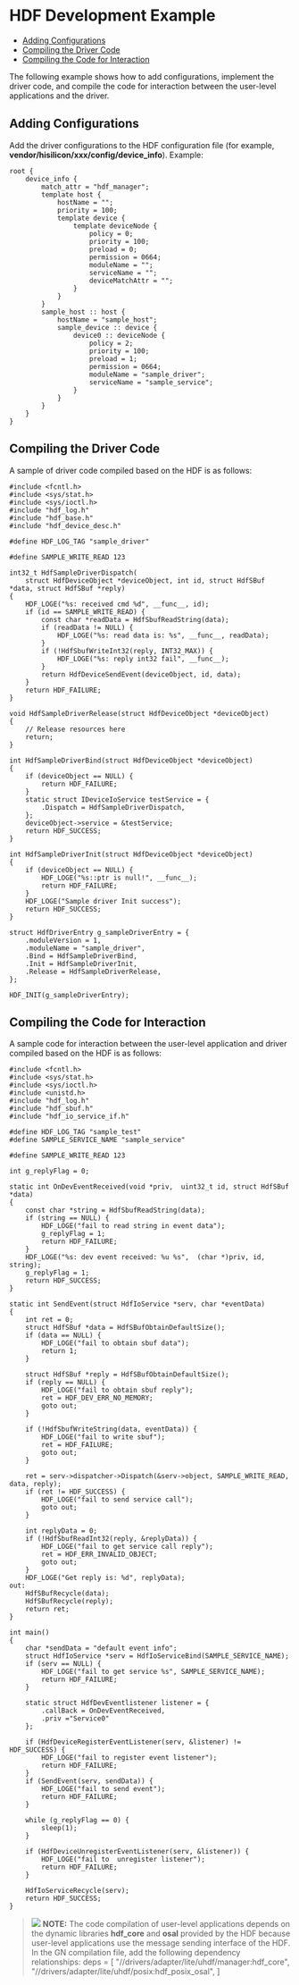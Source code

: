 # HDF Development Example<a name="EN-US_TOPIC_0000001052451677"></a>

-   [Adding Configurations](#section27261067111)
-   [Compiling the Driver Code](#section177988005)
-   [Compiling the Code for Interaction](#section6205173816412)

The following example shows how to add configurations, implement the driver code, and compile the code for interaction between the user-level applications and the driver.

## Adding Configurations<a name="section27261067111"></a>

Add the driver configurations to the HDF configuration file \(for example,  **vendor/hisilicon/xxx/config/device\_info**\). Example:

```
root {
    device_info {
        match_attr = "hdf_manager";
        template host {
            hostName = "";
            priority = 100;
            template device {
                template deviceNode {
                    policy = 0;
                    priority = 100;
                    preload = 0;
                    permission = 0664;
                    moduleName = "";
                    serviceName = "";
                    deviceMatchAttr = "";
                }
            }
        }
        sample_host :: host {
            hostName = "sample_host";
            sample_device :: device {
                device0 :: deviceNode {
                    policy = 2;
                    priority = 100;
                    preload = 1;
                    permission = 0664;
                    moduleName = "sample_driver";
                    serviceName = "sample_service";
                }
            }
        }
    }
}
```

## Compiling the Driver Code<a name="section177988005"></a>

A sample of driver code compiled based on the HDF is as follows:

```
#include <fcntl.h>
#include <sys/stat.h>
#include <sys/ioctl.h>
#include "hdf_log.h"
#include "hdf_base.h"
#include "hdf_device_desc.h"

#define HDF_LOG_TAG "sample_driver"

#define SAMPLE_WRITE_READ 123

int32_t HdfSampleDriverDispatch(
    struct HdfDeviceObject *deviceObject, int id, struct HdfSBuf *data, struct HdfSBuf *reply)
{
    HDF_LOGE("%s: received cmd %d", __func__, id);
    if (id == SAMPLE_WRITE_READ) {
        const char *readData = HdfSbufReadString(data);
        if (readData != NULL) {
            HDF_LOGE("%s: read data is: %s", __func__, readData);
        }
        if (!HdfSbufWriteInt32(reply, INT32_MAX)) {
            HDF_LOGE("%s: reply int32 fail", __func__);
        }
        return HdfDeviceSendEvent(deviceObject, id, data);
    }
    return HDF_FAILURE;
}

void HdfSampleDriverRelease(struct HdfDeviceObject *deviceObject)
{
    // Release resources here
    return;
}

int HdfSampleDriverBind(struct HdfDeviceObject *deviceObject)
{
    if (deviceObject == NULL) {
        return HDF_FAILURE;
    }
    static struct IDeviceIoService testService = {
        .Dispatch = HdfSampleDriverDispatch,
    };
    deviceObject->service = &testService;
    return HDF_SUCCESS;
}

int HdfSampleDriverInit(struct HdfDeviceObject *deviceObject)
{
    if (deviceObject == NULL) {
        HDF_LOGE("%s::ptr is null!", __func__);
        return HDF_FAILURE;
    }
    HDF_LOGE("Sample driver Init success");
    return HDF_SUCCESS;
}

struct HdfDriverEntry g_sampleDriverEntry = {
    .moduleVersion = 1,
    .moduleName = "sample_driver",
    .Bind = HdfSampleDriverBind,
    .Init = HdfSampleDriverInit,
    .Release = HdfSampleDriverRelease,
};

HDF_INIT(g_sampleDriverEntry);
```

## Compiling the Code for Interaction<a name="section6205173816412"></a>

A sample code for interaction between the user-level application and driver compiled based on the HDF is as follows:

```
#include <fcntl.h>
#include <sys/stat.h>
#include <sys/ioctl.h>
#include <unistd.h>
#include "hdf_log.h"
#include "hdf_sbuf.h"
#include "hdf_io_service_if.h"

#define HDF_LOG_TAG "sample_test"
#define SAMPLE_SERVICE_NAME "sample_service"

#define SAMPLE_WRITE_READ 123

int g_replyFlag = 0;

static int OnDevEventReceived(void *priv,  uint32_t id, struct HdfSBuf *data)
{
    const char *string = HdfSbufReadString(data);
    if (string == NULL) {
        HDF_LOGE("fail to read string in event data");
        g_replyFlag = 1;
        return HDF_FAILURE;
    }
    HDF_LOGE("%s: dev event received: %u %s",  (char *)priv, id, string);
    g_replyFlag = 1;
    return HDF_SUCCESS;
}

static int SendEvent(struct HdfIoService *serv, char *eventData)
{
    int ret = 0;
    struct HdfSBuf *data = HdfSBufObtainDefaultSize();
    if (data == NULL) {
        HDF_LOGE("fail to obtain sbuf data");
        return 1;
    }

    struct HdfSBuf *reply = HdfSBufObtainDefaultSize();
    if (reply == NULL) {
        HDF_LOGE("fail to obtain sbuf reply");
        ret = HDF_DEV_ERR_NO_MEMORY;
        goto out;
    }

    if (!HdfSbufWriteString(data, eventData)) {
        HDF_LOGE("fail to write sbuf");
        ret = HDF_FAILURE;
        goto out;
    }

    ret = serv->dispatcher->Dispatch(&serv->object, SAMPLE_WRITE_READ, data, reply);
    if (ret != HDF_SUCCESS) {
        HDF_LOGE("fail to send service call");
        goto out;
    }

    int replyData = 0;
    if (!HdfSbufReadInt32(reply, &replyData)) {
        HDF_LOGE("fail to get service call reply");
        ret = HDF_ERR_INVALID_OBJECT;
        goto out;
    }
    HDF_LOGE("Get reply is: %d", replyData);
out:
    HdfSBufRecycle(data);
    HdfSBufRecycle(reply);
    return ret;
}

int main()
{
    char *sendData = "default event info";
    struct HdfIoService *serv = HdfIoServiceBind(SAMPLE_SERVICE_NAME);
    if (serv == NULL) {
        HDF_LOGE("fail to get service %s", SAMPLE_SERVICE_NAME);
        return HDF_FAILURE;
    }

    static struct HdfDevEventlistener listener = {
        .callBack = OnDevEventReceived,
        .priv ="Service0"
    };

    if (HdfDeviceRegisterEventListener(serv, &listener) != HDF_SUCCESS) {
        HDF_LOGE("fail to register event listener");
        return HDF_FAILURE;
    }
    if (SendEvent(serv, sendData)) {
        HDF_LOGE("fail to send event");
        return HDF_FAILURE;
    }

    while (g_replyFlag == 0) {
        sleep(1);
    }

    if (HdfDeviceUnregisterEventListener(serv, &listener)) {
        HDF_LOGE("fail to  unregister listener");
        return HDF_FAILURE;
    }

    HdfIoServiceRecycle(serv);
    return HDF_SUCCESS;
}
```

>![](public_sys-resources/icon-note.gif) **NOTE:** 
>The code compilation of user-level applications depends on the dynamic libraries  **hdf\_core**  and  **osal**  provided by the HDF because user-level applications use the message sending interface of the HDF. In the GN compilation file, add the following dependency relationships:
>deps = \[
>"//drivers/adapter/lite/uhdf/manager:hdf\_core",
>"//drivers/adapter/lite/uhdf/posix:hdf\_posix\_osal",
>\]

